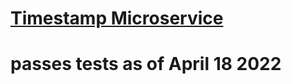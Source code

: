 
# [Timestamp Microservice](https://www.freecodecamp.org/learn/apis-and-microservices/apis-and-microservices-projects/timestamp-microservice)
# passes tests as of April 18 2022
